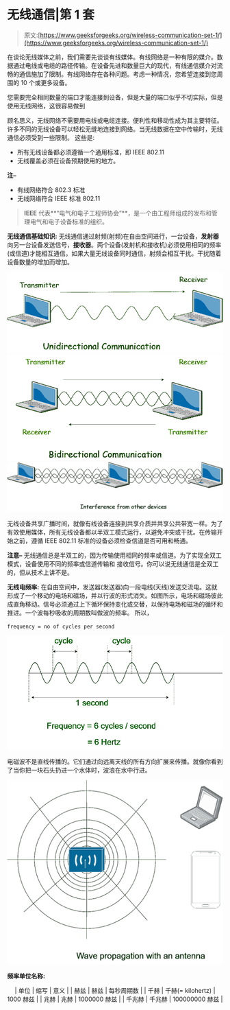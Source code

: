 # 无线通信|第 1 套

> 原文:[https://www.geeksforgeeks.org/wireless-communication-set-1/](https://www.geeksforgeeks.org/wireless-communication-set-1/)

在谈论无线媒体之前，我们需要先谈谈有线媒体。有线网络是一种有限的媒介。数据通过电线或电缆的路径传输。在设备先进和数量巨大的现代，有线通信媒介对流畅的通信施加了限制。有线网络存在各种问题。考虑一种情况，您希望连接到您周围的 10 个或更多设备。

您需要完全相同数量的端口才能连接到设备，但是大量的端口似乎不切实际，但是使用无线网络，这很容易做到

顾名思义，无线网络不需要用电线或电缆连接。便利性和移动性成为其主要特征。许多不同的无线设备可以轻松无缝地连接到网络。当无线数据在空中传输时，无线通信必须受到一些限制。
这些是:

*   所有无线设备都必须遵循一个通用标准，即 IEEE 802.11
*   无线覆盖必须在设备预期使用的地方。

**注–**

*   有线网络符合 802.3 标准
*   无线网络符合 IEEE 标准 802.11

> **IEEE** 代表**“电气和电子工程师协会”**，是一个由工程师组成的发布和管理电气和电子设备标准的组织。

**无线通信基础知识:**
无线通信通过射频(射频)在自由空间进行，一台设备，**发射器**向另一台设备发送信号，**接收器**。两个设备(发射机和接收机)必须使用相同的频率(或信道)才能相互通信。如果大量无线设备同时通信，射频会相互干扰。干扰随着设备数量的增加而增加。

![](img/2729c6e461635e4d5c2e150c88844a95.png)
![](img/08cce817cce4e93f939275ffaadd773d.png)
![](img/f81eb5d819d6023a255c723bac747bb7.png)

无线设备共享广播时间，就像有线设备连接到共享介质并共享公共带宽一样。为了有效使用媒体，所有无线设备都以半双工模式运行，以避免冲突或干扰。在传输开始之前，遵循 IEEE 802.11 标准的设备必须检查信道是否可用和畅通。

**注意–**
无线通信总是半双工的，因为传输使用相同的频率或信道。为了实现全双工模式，设备使用不同的频率或信道传输和
接收信号。你可以说无线通信是全双工的，但从技术上讲不是。

**无线电频率:**
在自由空间中，发送器(发送器)向一段电线(天线)发送交流电。这就形成了一个移动的电场和磁场，并以行波的形式消失。如图所示，电场和磁场彼此成直角移动。信号必须通过上下循环保持变化或交替，以保持电场和磁场的循环和推进。一个波每秒吸收的周期数叫做波的频率。
所以，

```
frequency = no of cycles per second 
```

![](img/bc84b9d2284284e9198322c9f1a86c22.png)

电磁波不是直线传播的。它们通过向远离天线的所有方向扩展来传播。就像你看到了当你把一块石头扔进一个水体时，波浪在水中行进。

![](img/c56e951e0b3b9477d23c27ee4b0b3c49.png)

**频率单位名称:**

<center>

| 单位 | 缩写 | 意义 |
| 赫兹 | 赫兹 | 每秒周期数 |
| 千赫 | 千赫(= kilohertz) | 1000 赫兹 |
| 兆赫 | 兆赫 | 1000000 赫兹 |
| 千兆赫 | 千兆赫 | 100000000 赫兹 |

</center>